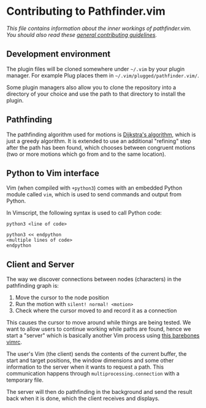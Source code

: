 # Contributing to Pathfinder.vim

*This file contains information about the inner workings of pathfinder.vim.
You should also read these [general contributing guidelines][default-contributing].*

[default-contributing]: https://github.com/AlphaMycelium/.github/blob/master/CONTRIBUTING.md

## Development environment

The plugin files will be cloned somewhere under `~/.vim` by your plugin manager.
For example Plug places them in `~/.vim/plugged/pathfinder.vim/`.

Some plugin managers also allow you to clone the repository into a directory of
your choice and use the path to that directory to install the plugin.

## Pathfinding

The pathfinding algorithm used for motions is [Dijkstra's algorithm][dijkstra],
which is just a greedy algorithm. It is extended to use an additional "refining"
step after the path has been found, which chooses between congruent motions
(two or more motions which go from and to the same location).

[dijkstra]: https://en.wikipedia.org/wiki/Dijkstra%27s_algorithm

## Python to Vim interface

Vim (when compiled with `+python3`) comes with an embedded Python module called
`vim`, which is used to send commands and output from Python.

In Vimscript, the following syntax is used to call Python code:

```vim
python3 <line of code>
```

```vim
python3 << endpython
<multiple lines of code>
endpython
```

## Client and Server

The way we discover connections between nodes (characters) in the pathfinding
graph is:

1. Move the cursor to the node position
2. Run the motion with `silent! normal! <motion>`
3. Check where the cursor moved to and record it as a connection

This causes the cursor to move around while things are being tested. We want to
allow users to continue working while paths are found, hence we start a "server"
which is basically another Vim process using [this barebones vimrc](serverrc.vim).

The user's Vim (the client) sends the contents of the current buffer, the start
and target positions, the window dimensions and some other information to the
server when it wants to request a path. This communication happens through
`multiprocessing.connection` with a temporary file.

The server will then do pathfinding in the background and send the result back
when it is done, which the client receives and displays.
